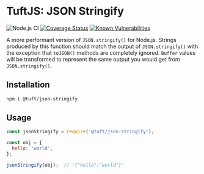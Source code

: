 # TuftJS: JSON Stringify

![Node.js CI](https://github.com/tuftjs/json-stringify/workflows/Node.js%20CI/badge.svg)
[![Coverage Status](https://coveralls.io/repos/github/tuftjs/json-stringify/badge.svg)](https://coveralls.io/github/tuftjs/json-stringify)
[![Known Vulnerabilities](https://snyk.io/test/github/tuftjs/json-stringify/badge.svg?targetFile=package.json)](https://snyk.io/test/github/tuftjs/json-stringify?targetFile=package.json)

A more performant version of `JSON.stringify()` for Node.js. Strings produced by this function should match the output of `JSON.stringify()` with the exception that `toJSON()` methods are completely ignored. `Buffer` values will be transformed to represent the same output you would get from `JSON.stringify()`.

## Installation
```bash
npm i @tuft/json-stringify
```

## Usage
```js
const jsonStringify = require('@tuft/json-stringify');

const obj = {
  hello: 'world',
};

jsonStringify(obj);  // '{"hello":"world"}'
```
